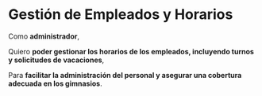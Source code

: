 # Gestión de Empleados y Horarios

Como **administrador**,

Quiero **poder gestionar los horarios de los empleados, incluyendo turnos y solicitudes de vacaciones**,

Para **facilitar la administración del personal y asegurar una cobertura adecuada en los gimnasios**.
